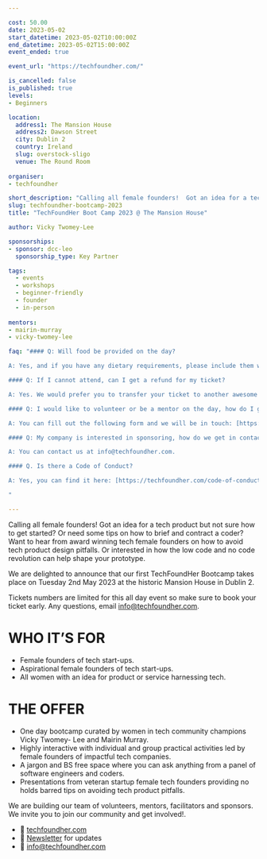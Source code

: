 ```yaml
---

cost: 50.00
date: 2023-05-02
start_datetime: 2023-05-02T10:00:00Z
end_datetime: 2023-05-02T15:00:00Z
event_ended: true

event_url: "https://techfoundher.com/"

is_cancelled: false
is_published: true
levels:
- Beginners

location:
  address1: The Mansion House
  address2: Dawson Street
  city: Dublin 2
  country: Ireland
  slug: overstock-sligo
  venue: The Round Room
  
organiser: 
- techfoundher

short_description: "Calling all female founders!  Got an idea for a tech product but not sure how to get started? Or need some tips on how to brief and contract a coder? Want to hear from award winning tech female founders on how to avoid tech product design pitfalls. Or interested in how the low code and no code revolution can help shape your prototype."
slug: techfoundher-bootcamp-2023
title: "TechFoundHer Boot Camp 2023 @ The Mansion House"

author: Vicky Twomey-Lee

sponsorships:
- sponsor: dcc-leo
  sponsorship_type: Key Partner

tags:
  - events
  - workshops
  - beginner-friendly
  - founder
  - in-person
  
mentors:
- mairin-murray
- vicky-twomey-lee

faq: "#### Q: Will food be provided on the day?

A: Yes, and if you have any dietary requirements, please include them when registering for the event.

#### Q: If I cannot attend, can I get a refund for my ticket?

A: Yes. We would prefer you to transfer your ticket to another awesome person to join us.

#### Q: I would like to volunteer or be a mentor on the day, how do I get involved?

A: You can fill out the following form and we will be in touch: [https://forms.gle/Jj5gGd9f8GxtLJDZ6](https://forms.gle/Jj5gGd9f8GxtLJDZ6)

#### Q: My company is interested in sponsoring, how do we get in contact?

A: You can contact us at info@techfoundher.com.

#### Q. Is there a Code of Conduct? 

A: Yes, you can find it here: [https://techfoundher.com/code-of-conduct](https://techfoundher.com/code-of-conduct/)

"

---
```


Calling all female founders!  Got an idea for a tech product but not sure how to get started? Or need some tips on how to brief and contract a coder? Want to hear from award winning tech female founders on how to avoid tech product design pitfalls. Or interested in how the low code and no code revolution can help shape your prototype.

We are delighted to announce that our first TechFoundHer Bootcamp takes place on Tuesday 2nd May 2023 at the historic Mansion House in Dublin 2.


Tickets numbers are limited for this all day event so make sure to book your ticket early.
Any questions, email info@techfoundher.com.

# WHO IT’S FOR
* Female founders of tech start-ups.
* Aspirational female founders of tech start-ups.
* All women with an idea for product or service harnessing tech.

# THE OFFER
* One day bootcamp curated by women in tech community champions Vicky Twomey- Lee and Mairin Murray.
* Highly interactive with individual and group practical activities led by female founders of impactful tech companies.
* A jargon and BS free space where you can ask anything from a panel of software engineers and coders.
* Presentations from veteran startup female tech founders providing no holds barred tips on avoiding tech product pitfalls.

We are building our team of volunteers, mentors, facilitators and sponsors. We invite you to join our community and get involved!.

* 🏡 [techfoundher.com](https://techfoundher.com/)
* 📰 [Newsletter](http://eepurl.com/gIcTGz) for updates
* 📧 [info@techfoundher.com](mailto:info@techfoundher.com)